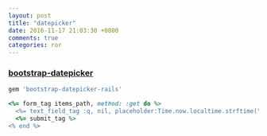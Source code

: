 ```yaml
---
layout: post
title: "datepicker"
date: 2016-11-17 21:03:30 +0800
comments: true
categories: ror
---
```

### [bootstrap-datepicker](https://github.com/Nerian/bootstrap-datepicker-rails)


```	ruby
gem 'bootstrap-datepicker-rails'
``` 

```	ruby
<%= form_tag items_path, method: :get do %>
  <%= text_field_tag :q, nil, placeholder:Time.now.localtime.strftime("%m/%d/%Y"), 'data-provide':'datepicker' %>
  <%= submit_tag %>
<% end %>
``` 

